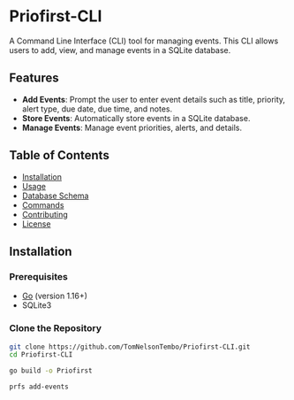 # Priofirst-CLI

A Command Line Interface (CLI) tool for managing events. This CLI allows users to add, view, and manage events in a SQLite database.

## Features

- **Add Events**: Prompt the user to enter event details such as title, priority, alert type, due date, due time, and notes.
- **Store Events**: Automatically store events in a SQLite database.
- **Manage Events**: Manage event priorities, alerts, and details.

## Table of Contents

- [Installation](#installation)
- [Usage](#usage)
- [Database Schema](#database-schema)
- [Commands](#commands)
- [Contributing](#contributing)
- [License](#license)

## Installation

### Prerequisites

- [Go](https://golang.org/doc/install) (version 1.16+)
- SQLite3

### Clone the Repository

```bash
git clone https://github.com/TomNelsonTembo/Priofirst-CLI.git
cd Priofirst-CLI

go build -o Priofirst

prfs add-events

